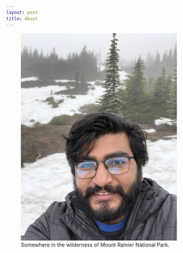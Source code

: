 ```yaml
---
layout: post
title: About
---
```



<figure>
  <img alt="Munai Das Udasin" src="/assets/images/IMG_4667.jpg" rotate="90"/>
  <figcaption>
    Somewhere in the wilderness of Mount Rainier National Park.
  </figcaption>
</figure>
